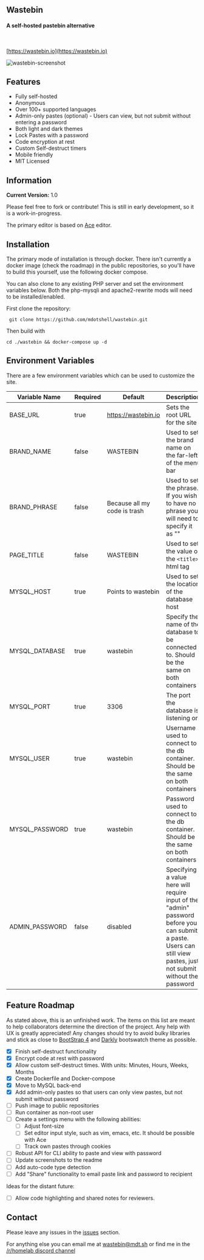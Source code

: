 ## Wastebin

#### A self-hosted pastebin alternative</h5><br>

[https://wastebin.io](https://wastebin.io)

![wastebin-screenshot](https://i.imgur.com/p6ZMC6b.png)

## Features

* Fully self-hosted
* Anonymous
* Over 100+ supported languages
* Admin-only pastes (optional) - Users can view, but not submit without entering a password
* Both light and dark themes
* Lock Pastes with a password
* Code encryption at rest
* Custom Self-destruct timers
* Mobile friendly
* MIT Licensed 


## Information

**Current Version:** 1.0

Please feel free to fork or contribute! This is still in early development, so it is a work-in-progress. 

The primary editor is based on [Ace](https://ace.c9.io/) editor.



## Installation
The primary mode of installation is through docker. There isn't currently a docker image (check the roadmap) in the public repositories, so you'll have to build this yourself, use the following docker compose.

You can also clone to any existing PHP server and set the environment variables below. Both the php-mysqli and apache2-rewrite mods will need to be installed/enabled.

First clone the repository:

```
 git clone https://github.com/mdotshell/wastebin.git
```

Then build with

`cd ./wastebin && docker-compose up -d`




## Environment Variables
There are a few environment variables which can be used to customize the site.

| Variable Name | Required | Default | Description |
|---|---|---|---|
| BASE_URL | true | https://wastebin.io | Sets the root URL for the site |
| BRAND_NAME | false | WASTEBIN | Used to set the brand name on the far-left of the menu bar |
| BRAND_PHRASE | false | Because all my code is trash | Used to set the phrase. If you wish to have no phrase you will need to specify it as "" |
| PAGE_TITLE | false | WASTEBIN | Used to set the value of the `<title>` html tag |
| MYSQL_HOST | true | Points to wastebin  | Used to set the location of the database host |
| MYSQL_DATABASE | true | wastebin | Specify the name of the database to be connected to. Should be the same on both containers |
| MYSQL_PORT | true | 3306 | The port the database is listening on |
| MYSQL_USER | true | wastebin | Username used to connect to the db container. Should be the same on both containers |
| MYSQL_PASSWORD | true | wastebin | Password used to connect to the db container. Should be the same on both containers |
| ADMIN_PASSWORD | false | disabled | Specifying a value here will require input of the "admin" password before you can submit a paste. Users can still view pastes, just not submit without the password |



## Feature Roadmap
As stated above, this is an unfinished work. The items on this list are meant to help collaborators determine the direction of the project. Any help with UX is greatly appreciated! Any changes should try to avoid bulky libraries and stick as close to [BootStrap 4](https://getbootstrap.com/) and [Darkly](https://bootswatch.com/darkly/) bootswatch theme as possible.

- [x] Finish self-destruct functionality
- [x] Encrypt code at rest with password
- [x] Allow custom self-destruct times. With units: Minutes, Hours, Weeks, Months
- [x] Create Dockerfile and Docker-compose
- [x] Move to MySQL back-end
- [x] Add admin-only pastes so that users can only view pastes, but not submit without password
- [ ] Push image to public repositories
- [ ] Run container as non-root user
- [ ] Create a settings menu with the following abilities:
  - [ ] Adjust font-size
  - [ ] Set editor input style, such as vim, emacs, etc. It should be possible with Ace
  - [ ] Track own pastes through cookies
- [ ] Robust API for CLI ability to paste and view with password
- [ ] Update screenshots to the readme
- [ ] Add auto-code type detection
- [ ] Add "Share" functionality to email paste link and password to recipient

Ideas for the distant future:

- [ ] Allow code highlighting and shared notes for reviewers.


## Contact

Please leave any issues in the [issues](https://github.com/mdotshell/wastebin/issues) section.

For anything else you can email me at wastebin@mdt.sh or find me in the [/r/homelab discord channel](https://www.reddit.com/r/homelab/comments/fdy483/rhomelab_discord/)